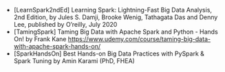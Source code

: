 * [LearnSpark2ndEd] Learning Spark: Lightning-Fast Big Data Analysis, 2nd Edition, by Jules S. Damji, Brooke Wenig, Tathagata Das and Denny Lee, published by O’reilly, July 2020
* [TamingSpark] Taming Big Data with Apache Spark and Python - Hands On! by Frank Kane https://www.udemy.com/course/taming-big-data-with-apache-spark-hands-on/
* [SparkHandsOn] Best Hands-on Big Data Practices with PySpark & Spark Tuning by Amin Karami (PhD, FHEA)
